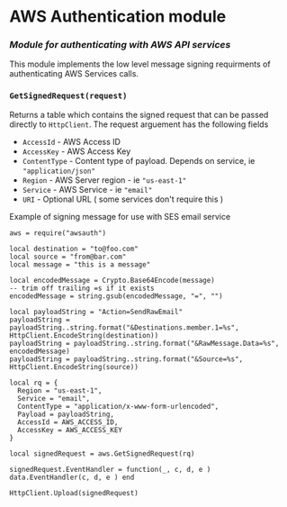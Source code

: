 # AWS Authentication module

### _Module for authenticating with AWS API services_
 
This module implements the low level message signing requirments of authenticating AWS Services calls. 

### `GetSignedRequest(request)`
Returns a table which contains the signed request that can be passed directly to `HttpClient`. The request arguement has the following fields

* `AccessId` - AWS Access ID
* `AccessKey` - AWS Access Key
* `ContentType` - Content type of payload. Depends on service, ie `"application/json"`
* `Region` - AWS Server region - ie `"us-east-1"`
* `Service` - AWS Service - ie `"email"`
* `URI` - Optional URL ( some services don't require this )

Example of signing message for use with SES email service


```
aws = require("awsauth")

local destination = "to@foo.com"
local source = "from@bar.com"
local message = "this is a message"

local encodedMessage = Crypto.Base64Encode(message)
-- trim off trailing =s if it exists
encodedMessage = string.gsub(encodedMessage, "=", "")

local payloadString = "Action=SendRawEmail"
payloadString = payloadString..string.format("&Destinations.member.1=%s", HttpClient.EncodeString(destination))
payloadString = payloadString..string.format("&RawMessage.Data=%s", encodedMessage)
payloadString = payloadString..string.format("&Source=%s", HttpClient.EncodeString(source))

local rq = {  
  Region = "us-east-1",
  Service = "email",
  ContentType = "application/x-www-form-urlencoded",
  Payload = payloadString,
  AccessId = AWS_ACCESS_ID,
  AccessKey = AWS_ACCESS_KEY
}

local signedRequest = aws.GetSignedRequest(rq)

signedRequest.EventHandler = function(_, c, d, e ) data.EventHandler(c, d, e ) end

HttpClient.Upload(signedRequest)
```



 